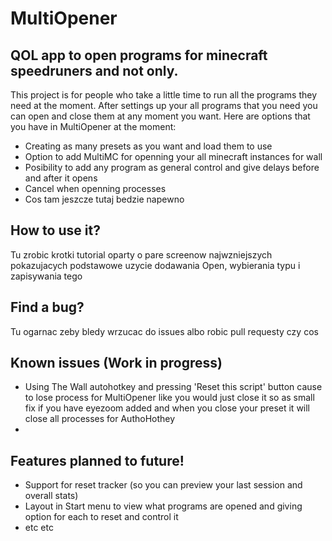 # MultiOpener

## QOL app to open programs for minecraft speedruners and not only.

This project is for people who take a little time to run all the programs they need at the moment. After settings up your all programs that you need you can open and close them at any moment you want.
Here are options that you have in MultiOpener at the moment:

* Creating as many presets as you want and load them to use
* Option to add MultiMC for openning your all minecraft instances for wall
* Posibility to add any program as general control and give delays before and after it opens
* Cancel when openning processes
* Cos tam jeszcze tutaj bedzie napewno

## How to use it?

Tu zrobic krotki tutorial oparty o pare screenow najwzniejszych pokazujacych podstawowe uzycie dodawania Open, wybierania typu i zapisywania tego


## Find a bug?

Tu ogarnac zeby bledy wrzucac do issues albo robic pull requesty czy cos


## Known issues (Work in progress)

* Using The Wall autohotkey and pressing 'Reset this script' button cause to lose process for MultiOpener like you would just close it so as small fix if you have eyezoom added
and when you close your preset it will close all processes for AuthoHothey
* 


## Features planned to future!

* Support for reset tracker (so you can preview your last session and overall stats)
* Layout in Start menu to view what programs are opened and giving option for each to reset and control it
* etc etc

